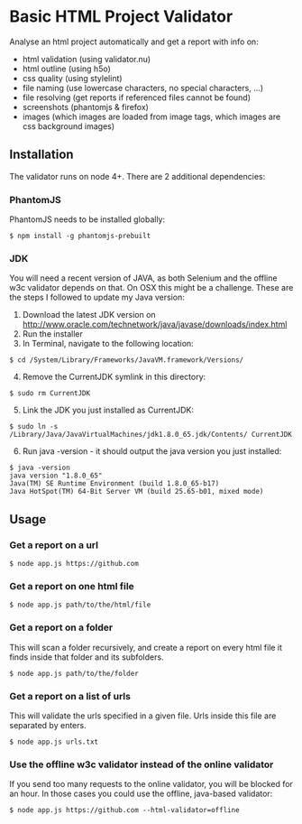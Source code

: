 # Basic HTML Project Validator

Analyse an html project automatically and get a report with info on:

- html validation (using validator.nu)
- html outline (using h5o)
- css quality (using stylelint)
- file naming (use lowercase characters, no special characters, ...)
- file resolving (get reports if referenced files cannot be found)
- screenshots (phantomjs & firefox)
- images (which images are loaded from image tags, which images are css background images)

## Installation

The validator runs on node 4+. There are 2 additional dependencies:

### PhantomJS

PhantomJS needs to be installed globally:

```
$ npm install -g phantomjs-prebuilt
```

### JDK

You will need a recent version of JAVA, as both Selenium and the offline w3c validator depends on that.
On OSX this might be a challenge. These are the steps I followed to update my Java version:

1. Download the latest JDK version on http://www.oracle.com/technetwork/java/javase/downloads/index.html
2. Run the installer
3. In Terminal, navigate to the following location:

  ```
  $ cd /System/Library/Frameworks/JavaVM.framework/Versions/
  ```

4. Remove the CurrentJDK symlink in this directory:

  ```
  $ sudo rm CurrentJDK
  ```

5. Link the JDK you just installed as CurrentJDK:

  ```
  $ sudo ln -s /Library/Java/JavaVirtualMachines/jdk1.8.0_65.jdk/Contents/ CurrentJDK
  ```

6. Run java -version - it should output the java version you just installed:

  ```
  $ java -version
  java version "1.8.0_65"
  Java(TM) SE Runtime Environment (build 1.8.0_65-b17)
  Java HotSpot(TM) 64-Bit Server VM (build 25.65-b01, mixed mode)
  ```

## Usage

### Get a report on a url

```
$ node app.js https://github.com
```

### Get a report on one html file

```
$ node app.js path/to/the/html/file
```

### Get a report on a folder

This will scan a folder recursively, and create a report on every html file it finds inside that folder and its subfolders.

```
$ node app.js path/to/the/folder
```

### Get a report on a list of urls

This will validate the urls specified in a given file. Urls inside this file are separated by enters.

```
$ node app.js urls.txt
```

### Use the offline w3c validator instead of the online validator

If you send too many requests to the online validator, you will be blocked for an hour. In those cases you could use the offline, java-based validator:

```
$ node app.js https://github.com --html-validator=offline
```
